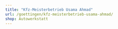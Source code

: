 ```yaml
---
title: "Kfz-Meisterbetrieb Usama Ahmad"
url: /goettingen/kfz-meisterbetrieb-usama-ahmad/
shop: Autowerkstatt
---
```

